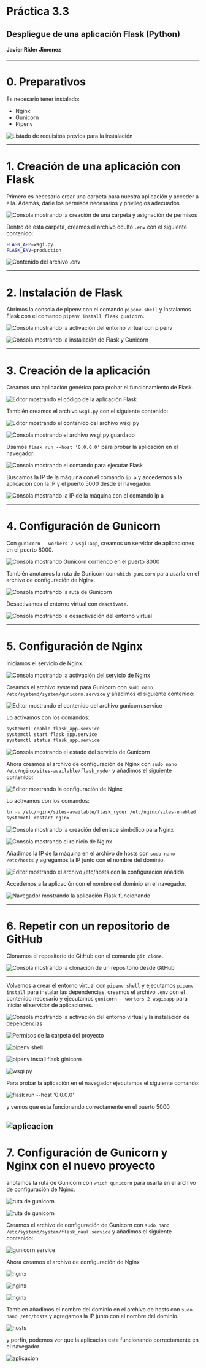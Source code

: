 
# Práctica 3.3  
## Despliegue de una aplicación Flask (Python)  
#### Javier Rider Jimenez  

---

# 0. Preparativos  
Es necesario tener instalado:  
- Nginx  
- Gunicorn  
- Pipenv  

![Listado de requisitos previos para la instalación](Imagenes/screenshot.1.jpg)  

---

# 1. Creación de una aplicación con Flask  

Primero es necesario crear una carpeta para nuestra aplicación y acceder a ella. Además, darle los permisos necesarios y privilegios adecuados.  

![Consola mostrando la creación de una carpeta y asignación de permisos](imagenes/screenshot.2.jpg)  

Dentro de esta carpeta, creamos el archivo oculto `.env` con el siguiente contenido:  

```bash  
FLASK_APP=wsgi.py  
FLASK_ENV=production  
```  

![Contenido del archivo .env](imagenes/screenshot.3.jpg)  

---

# 2. Instalación de Flask  

Abrimos la consola de pipenv con el comando `pipenv shell` y instalamos Flask con el comando `pipenv install flask gunicorn`.  

![Consola mostrando la activación del entorno virtual con pipenv](imagenes/screenshot.4.jpg)  

![Consola mostrando la instalación de Flask y Gunicorn](imagenes/screenshot.5.jpg)  

---

# 3. Creación de la aplicación  

Creamos una aplicación genérica para probar el funcionamiento de Flask.  

![Editor mostrando el código de la aplicación Flask](imagenes/screenshot.6.jpg)  

También creamos el archivo `wsgi.py` con el siguiente contenido:  

![Editor mostrando el contenido del archivo wsgi.py](imagenes/screenshot.7.jpg)  

![Consola mostrando el archivo wsgi.py guardado](imagenes/screenshot.8.jpg)  

Usamos `flask run --host '0.0.0.0'` para probar la aplicación en el navegador.  

![Consola mostrando el comando para ejecutar Flask](imagenes/screenshot.9.jpg)  

Buscamos la IP de la máquina con el comando `ip a` y accedemos a la aplicación con la IP y el puerto 5000 desde el navegador.  

![Consola mostrando la IP de la máquina con el comando ip a](imagenes/screenshot.10.jpg)  

---

# 4. Configuración de Gunicorn  

Con `gunicorn --workers 2 wsgi:app`, creamos un servidor de aplicaciones en el puerto 8000.  

![Consola mostrando Gunicorn corriendo en el puerto 8000](imagenes/screenshot.11.jpg)  

También anotamos la ruta de Gunicorn con `which gunicorn` para usarla en el archivo de configuración de Nginx.  

![Consola mostrando la ruta de Gunicorn](imagenes/screenshot.12.jpg)  

Desactivamos el entorno virtual con `deactivate`.  

![Consola mostrando la desactivación del entorno virtual](imagenes/screenshot.13.jpg)  

---

# 5. Configuración de Nginx  

Iniciamos el servicio de Nginx.  

![Consola mostrando la activación del servicio de Nginx](imagenes/screenshot.14.jpg)  

Creamos el archivo systemd para Gunicorn con `sudo nano /etc/systemd/system/gunicorn.service` y añadimos el siguiente contenido:  

![Editor mostrando el contenido del archivo gunicorn.service](imagenes/screenshot.15.jpg)  

Lo activamos con los comandos:  

```bash  
systemctl enable flask_app.service  
systemctl start flask_app.service  
systemctl status flask_app.service  
```  

![Consola mostrando el estado del servicio de Gunicorn](imagenes/screenshot.16.jpg)  

Ahora creamos el archivo de configuración de Nginx con `sudo nano /etc/nginx/sites-available/flask_ryder` y añadimos el siguiente contenido:  

![Editor mostrando la configuración de Nginx](imagenes/screenshot.17.jpg)  

Lo activamos con los comandos:  

```bash  
ln -s /etc/nginx/sites-available/flask_ryder /etc/nginx/sites-enabled  
systemctl restart nginx  
```  

![Consola mostrando la creación del enlace simbólico para Nginx](imagenes/screenshot.18.jpg)  

![Consola mostrando el reinicio de Nginx](imagenes/screenshot.19.jpg)  

Añadimos la IP de la máquina en el archivo de hosts con `sudo nano /etc/hosts` y agregamos la IP junto con el nombre del dominio.  

![Editor mostrando el archivo /etc/hosts con la configuración añadida](imagenes/screenshot.20.jpg)  

Accedemos a la aplicación con el nombre del dominio en el navegador.  

![Navegador mostrando la aplicación Flask funcionando](imagenes/screenshot.21.jpg)  

---

# 6. Repetir con un repositorio de GitHub  

Clonamos el repositorio de GitHub con el comando `git clone`.  

![Consola mostrando la clonación de un repositorio desde GitHub](imagenes/screenshot.22.jpg)  

---

Volvemos a crear el entorno virtual con `pipenv shell` y ejecutamos `pipenv install` para instalar las dependencias. creamos el archivo `.env` con el contenido necesario y ejecutamos `gunicorn --workers 2 wsgi:app` para iniciar el servidor de aplicaciones.

![Consola mostrando la activación del entorno virtual y la instalación de dependencias](imagenes/screenshot.23.jpg)

![Permisos de la carpeta del proyecto](imagenes/screenshot.24.jpg)


![pipenv shell](imagenes/screenshot.25.jpg)

![pipenv install flask ginicorn](imagenes/screenshot.26.jpg)

![wsgi.py](imagenes/screenshot.27.jpg)

Para probar la aplicación en el navegador ejecutamos el siguiente comando:

![flask run --host '0.0.0.0' ](imagenes/screenshot.28.jpg)

y vemos que esta funcionando correctamente en el puerto 5000

![aplicacion](imagenes/screenshot.29.jpg)
---

# 7. Configuración de Gunicorn y Nginx con el nuevo proyecto

anotamos la ruta de Gunicorn con `which gunicorn` para usarla en el archivo de configuración de Nginx.

![ruta de gunicorn](imagenes/screenshot.30.jpg)

![ruta de gunicorn](imagenes/screenshot.31.jpg)

Creamos el archivo de configuración de Gunicorn con `sudo nano /etc/systemd/system/flask_raul.service` y añadimos el siguiente contenido:

![gunicorn.service](imagenes/screenshot.32.jpg)


Ahora creamos el archivo de configuración de Nginx 

![nginx](imagenes/screenshot.33.jpg)

![nginx](imagenes/screenshot.35.jpg)

![nginx](imagenes/screenshot.36.jpg)

Tambien añadimos el nombre del dominio en el archivo de hosts con `sudo nano /etc/hosts` y agregamos la IP junto con el nombre del dominio.

![hosts](imagenes/screenshot.37.jpg)

y porfin, podemos ver que la aplicacion esta funcionando correctamente en el navegador

![aplicacion](imagenes/screenshot.38.jpg)
